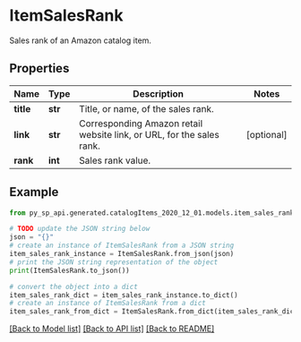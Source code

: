 # ItemSalesRank

Sales rank of an Amazon catalog item.

## Properties

Name | Type | Description | Notes
------------ | ------------- | ------------- | -------------
**title** | **str** | Title, or name, of the sales rank. | 
**link** | **str** | Corresponding Amazon retail website link, or URL, for the sales rank. | [optional] 
**rank** | **int** | Sales rank value. | 

## Example

```python
from py_sp_api.generated.catalogItems_2020_12_01.models.item_sales_rank import ItemSalesRank

# TODO update the JSON string below
json = "{}"
# create an instance of ItemSalesRank from a JSON string
item_sales_rank_instance = ItemSalesRank.from_json(json)
# print the JSON string representation of the object
print(ItemSalesRank.to_json())

# convert the object into a dict
item_sales_rank_dict = item_sales_rank_instance.to_dict()
# create an instance of ItemSalesRank from a dict
item_sales_rank_from_dict = ItemSalesRank.from_dict(item_sales_rank_dict)
```
[[Back to Model list]](../README.md#documentation-for-models) [[Back to API list]](../README.md#documentation-for-api-endpoints) [[Back to README]](../README.md)


